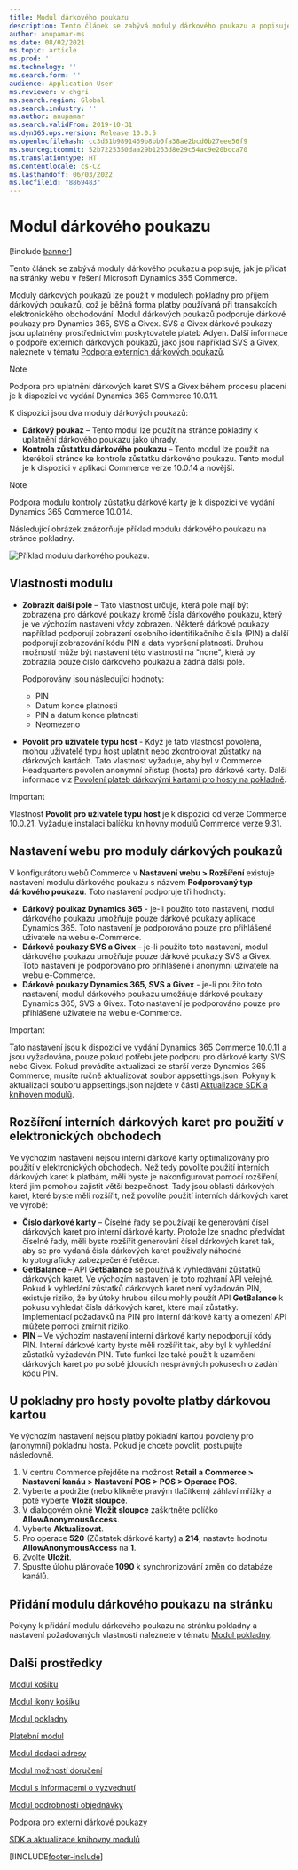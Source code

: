 ```yaml
---
title: Modul dárkového poukazu
description: Tento článek se zabývá moduly dárkového poukazu a popisuje, jak je přidat na stránky webu v řešení Microsoft Dynamics 365 Commerce.
author: anupamar-ms
ms.date: 08/02/2021
ms.topic: article
ms.prod: ''
ms.technology: ''
ms.search.form: ''
audience: Application User
ms.reviewer: v-chgri
ms.search.region: Global
ms.search.industry: ''
ms.author: anupamar
ms.search.validFrom: 2019-10-31
ms.dyn365.ops.version: Release 10.0.5
ms.openlocfilehash: cc3d51b9891469b8bb0fa38ae2bcd0b27eee56f9
ms.sourcegitcommit: 52b7225350daa29b1263d8e29c54ac9e20bcca70
ms.translationtype: HT
ms.contentlocale: cs-CZ
ms.lasthandoff: 06/03/2022
ms.locfileid: "8869483"
---
```

# <a name="gift-card-module"></a>Modul dárkového poukazu

[!include [banner](includes/banner.md)]

Tento článek se zabývá moduly dárkového poukazu a popisuje, jak je přidat na stránky webu v řešení Microsoft Dynamics 365 Commerce.

Moduly dárkových poukazů lze použít v modulech pokladny pro příjem dárkových poukazů, což je běžná forma platby používaná při transakcích elektronického obchodování. Modul dárkových poukazů podporuje dárkové poukazy pro Dynamics 365, SVS a Givex. SVS a Givex dárkové poukazy jsou uplatněny prostřednictvím poskytovatele plateb Adyen. Další informace o podpoře externích dárkových poukazů, jako jsou například SVS a Givex, naleznete v tématu [Podpora externích dárkových poukazů](./dev-itpro/gift-card.md).

> [!NOTE]
> Podpora pro uplatnění dárkových karet SVS a Givex během procesu placení je k dispozici ve vydání Dynamics 365 Commerce 10.0.11. 

K dispozici jsou dva moduly dárkových poukazů:

- **Dárkový poukaz** – Tento modul lze použít na stránce pokladny k uplatnění dárkového poukazu jako úhrady. 
- **Kontrola zůstatku dárkového poukazu** – Tento modul lze použít na kterékoli stránce ke kontrole zůstatku dárkového poukazu. Tento modul je k dispozici v aplikaci Commerce verze 10.0.14 a novější.

> [!NOTE]
> Podpora modulu kontroly zůstatku dárkové karty je k dispozici ve vydání Dynamics 365 Commerce 10.0.14.

Následující obrázek znázorňuje příklad modulu dárkového poukazu na stránce pokladny.

![Příklad modulu dárkového poukazu.](./media/ecommerce-giftcard.PNG)

## <a name="module-properties"></a>Vlastnosti modulu

- **Zobrazit další pole** – Tato vlastnost určuje, která pole mají být zobrazena pro dárkové poukazy kromě čísla dárkového poukazu, který je ve výchozím nastavení vždy zobrazen. Některé dárkové poukazy například podporují zobrazení osobního identifikačního čísla (PIN) a další podporují zobrazování kódu PIN a data vypršení platnosti. Druhou možností může být nastavení této vlastnosti na "none", která by zobrazila pouze číslo dárkového poukazu a žádná další pole.

    Podporovány jsou následující hodnoty:

    - PIN
    - Datum konce platnosti
    - PIN a datum konce platnosti 
    - Neomezeno

- **Povolit pro uživatele typu host** - Když je tato vlastnost povolena, mohou uživatelé typu host uplatnit nebo zkontrolovat zůstatky na dárkových kartách. Tato vlastnost vyžaduje, aby byl v Commerce Headquarters povolen anonymní přístup (hosta) pro dárkové karty. Další informace viz [Povolení plateb dárkovými kartami pro hosty na pokladně](#enable-gift-card-payments-for-guest-checkout).

> [!IMPORTANT]
> Vlastnost **Povolit pro uživatele typu host** je k dispozici od verze Commerce 10.0.21. Vyžaduje instalaci balíčku knihovny modulů Commerce verze 9.31.

## <a name="site-settings-for-gift-card-modules"></a>Nastavení webu pro moduly dárkových poukazů

V konfigurátoru webů Commerce v **Nastavení webu \> Rozšíření** existuje nastavení modulu dárkového poukazu s názvem **Podporovaný typ dárkového poukazu**. Toto nastavení podporuje tři hodnoty:
- **Dárkový pouikaz Dynamics 365** - je-li použito toto nastavení, modul dárkového poukazu umožňuje pouze dárkové poukazy aplikace Dynamics 365. Toto nastavení je podporováno pouze pro přihlášené uživatele na webu e-Commerce.
- **Dárkové poukazy SVS a Givex** - je-li použito toto nastavení, modul dárkového poukazu umožňuje pouze dárkové poukazy SVS a Givex. Toto nastavení je podporováno pro přihlášené i anonymní uživatele na webu e-Commerce.
- **Dárkové poukazy Dynamics 365, SVS a Givex** - je-li použito toto nastavení, modul dárkového poukazu umožňuje dárkové poukazy Dynamics 365, SVS a Givex. Toto nastavení je podporováno pouze pro přihlášené uživatele na webu e-Commerce.

> [!IMPORTANT]
> Tato nastavení jsou k dispozici ve vydání Dynamics 365 Commerce 10.0.11 a jsou vyžadována, pouze pokud potřebujete podporu pro dárkové karty SVS nebo Givex. Pokud provádíte aktualizaci ze starší verze Dynamics 365 Commerce, musíte ručně aktualizovat soubor appsettings.json. Pokyny k aktualizaci souboru appsettings.json najdete v části [Aktualizace SDK a knihoven modulů](e-commerce-extensibility/sdk-updates.md#update-the-appsettingsjson-file). 

## <a name="extend-internal-gift-cards-for-use-in-e-commerce-storefronts"></a>Rozšíření interních dárkových karet pro použití v elektronických obchodech

Ve výchozím nastavení nejsou interní dárkové karty optimalizovány pro použití v elektronických obchodech. Než tedy povolíte použití interních dárkových karet k platbám, měli byste je nakonfigurovat pomocí rozšíření, která jim pomohou zajistit větší bezpečnost. Tady jsou oblasti dárkových karet, které byste měli rozšířit, než povolíte použití interních dárkových karet ve výrobě:

- **Číslo dárkové karty** – Číselné řady se používají ke generování čísel dárkových karet pro interní dárkové karty. Protože lze snadno předvídat číselné řady, měli byste rozšířit generování čísel dárkových karet tak, aby se pro vydaná čísla dárkových karet používaly náhodné kryptograficky zabezpečené řetězce.
- **GetBalance** – API **GetBalance** se používá k vyhledávání zůstatků dárkových karet. Ve výchozím nastavení je toto rozhraní API veřejné. Pokud k vyhledání zůstatků dárkových karet není vyžadován PIN, existuje riziko, že by útoky hrubou silou mohly použít API **GetBalance** k pokusu vyhledat čísla dárkových karet, které mají zůstatky. Implementací požadavků na PIN pro interní dárkové karty a omezení API můžete pomoci zmírnit riziko.
- **PIN** – Ve výchozím nastavení interní dárkové karty nepodporují kódy PIN. Interní dárkové karty byste měli rozšířit tak, aby byl k vyhledání zůstatků vyžadován PIN. Tuto funkci lze také použít k uzamčení dárkových karet po po sobě jdoucích nesprávných pokusech o zadání kódu PIN.

## <a name="enable-gift-card-payments-for-guest-checkout"></a>U pokladny pro hosty povolte platby dárkovou kartou

Ve výchozím nastavení nejsou platby pokladní kartou povoleny pro (anonymní) pokladnu hosta. Pokud je chcete povolit, postupujte následovně.

1. V centru Commerce přejděte na možnost **Retail a Commerce \> Nastavení kanáu \> Nastavení POS \> POS \> Operace POS**.
1. Vyberte a podržte (nebo klikněte pravým tlačítkem) záhlaví mřížky a poté vyberte **Vložit sloupce**.
1. V dialogovém okně **Vložit sloupce** zaškrtněte políčko **AllowAnonymousAccess**.
1. Vyberte **Aktualizovat**.
1. Pro operace **520** (Zůstatek dárkové karty) a **214**, nastavte hodnotu **AllowAnonymousAccess** na **1**.
1. Zvolte **Uložit**.
1. Spusťte úlohu plánovače **1090** k synchronizování změn do databáze kanálů. 

## <a name="add-a-gift-card-module-to-a-page"></a>Přidání modulu dárkového poukazu na stránku

Pokyny k přidání modulu dárkového poukazu na stránku pokladny a nastavení požadovaných vlastností naleznete v tématu [Modul pokladny](add-checkout-module.md).

## <a name="additional-resources"></a>Další prostředky

[Modul košíku](add-cart-module.md)

[Modul ikony košíku](cart-icon-module.md)

[Modul pokladny](add-checkout-module.md)

[Platební modul](payment-module.md)

[Modul dodací adresy](ship-address-module.md)

[Modul možností doručení](delivery-options-module.md)

[Modul s informacemi o vyzvednutí](pickup-info-module.md)

[Modul podrobností objednávky](order-confirmation-module.md)

[Podpora pro externí dárkové poukazy](./dev-itpro/gift-card.md)

[SDK a aktualizace knihovny modulů](e-commerce-extensibility/sdk-updates.md)


[!INCLUDE[footer-include](../includes/footer-banner.md)]
